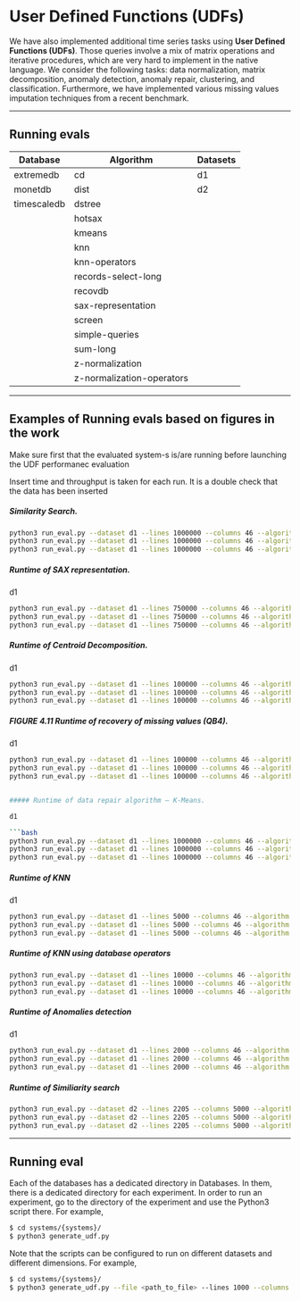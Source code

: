 # User Defined Functions (UDFs)

We have also implemented additional time series tasks using **User Defined Functions (UDFs)**. Those queries involve a mix of matrix operations and iterative procedures, which are very hard to implement in the native language. We consider the following tasks: data normalization, matrix decomposition, anomaly detection, anomaly repair, clustering, and classification. Furthermore, we have implemented various missing values imputation techniques from a recent benchmark.
___

## Running evals

| Database | Algorithm | Datasets |
| ------ | ------ | ------ |
| extremedb | cd| d1 |
| monetdb | dist | d2 |
| timescaledb | dstree |  |
|  | hotsax |  |
|  | kmeans | |
|  | knn | |
|  | knn-operators | |
|  | records-select-long | |
| | recovdb | |
| | sax-representation | |
| | screen | |
| | simple-queries | |
| | sum-long | |
| | z-normalization | |
| | z-normalization-operators | |

___
## Examples of Running evals based on figures in the work

Make sure first that the evaluated system-s is/are running before launching the UDF performanec evaluation

Insert time and throughput is taken for each run. It is a double check that the data has been inserted

##### Similarity Search.


```bash
python3 run_eval.py --dataset d1 --lines 1000000 --columns 46 --algorithm dist --database timescaledb
python3 run_eval.py --dataset d1 --lines 1000000 --columns 46 --algorithm dist --database monetdb
python3 run_eval.py --dataset d1 --lines 1000000 --columns 46 --algorithm dist --database extremedb
```

##### Runtime of SAX representation.

d1

```bash
python3 run_eval.py --dataset d1 --lines 750000 --columns 46 --algorithm sax-representation --database timescaledb
python3 run_eval.py --dataset d1 --lines 750000 --columns 46 --algorithm sax-representation --database monetdb
python3 run_eval.py --dataset d1 --lines 750000 --columns 46 --algorithm sax-representation --database extremedb
```



##### Runtime of Centroid Decomposition.

d1

```bash
python3 run_eval.py --dataset d1 --lines 100000 --columns 46 --algorithm cd --database timescaledb
python3 run_eval.py --dataset d1 --lines 100000 --columns 46 --algorithm cd --database monetdb
python3 run_eval.py --dataset d1 --lines 100000 --columns 46 --algorithm cd --database extremedb
```



##### FIGURE 4.11 Runtime of recovery of missing values (QB4).

d1

```bash
python3 run_eval.py --dataset d1 --lines 100000 --columns 46 --algorithm recovdb --database timescaledb
python3 run_eval.py --dataset d1 --lines 100000 --columns 46 --algorithm recovdb --database monetdb
python3 run_eval.py --dataset d1 --lines 100000 --columns 46 --algorithm recovdb --database extremedb


##### Runtime of data repair algorithm – K-Means.

d1

```bash
python3 run_eval.py --dataset d1 --lines 1000000 --columns 46 --algorithm kmeans --database timescaledb
python3 run_eval.py --dataset d1 --lines 1000000 --columns 46 --algorithm kmeans --database monetdb
python3 run_eval.py --dataset d1 --lines 1000000 --columns 46 --algorithm kmeans --database extremedb
```


##### Runtime  of KNN

d1

```bash
python3 run_eval.py --dataset d1 --lines 5000 --columns 46 --algorithm knn --database timescaledb
python3 run_eval.py --dataset d1 --lines 5000 --columns 46 --algorithm knn --database monetdb
python3 run_eval.py --dataset d1 --lines 5000 --columns 46 --algorithm knn --database extremedb
```


##### Runtime of KNN using database operators

```bash
python3 run_eval.py --dataset d1 --lines 10000 --columns 46 --algorithm knn-operators --database timescaledb
python3 run_eval.py --dataset d1 --lines 10000 --columns 46 --algorithm knn-operators --database monetdb
python3 run_eval.py --dataset d1 --lines 10000 --columns 46 --algorithm knn-operators --database extremedb
```

##### Runtime of Anomalies detection 

d1

```bash
python3 run_eval.py --dataset d1 --lines 2000 --columns 46 --algorithm hotsax --database timescaledb
python3 run_eval.py --dataset d1 --lines 2000 --columns 46 --algorithm hotsax --database monetdb
python3 run_eval.py --dataset d1 --lines 2000 --columns 46 --algorithm hotsax --database extremedb
```

##### Runtime of Similiarity search 

```bash
python3 run_eval.py --dataset d2 --lines 2205 --columns 5000 --algorithm hotsax --database timescaledb
python3 run_eval.py --dataset d2 --lines 2205 --columns 5000 --algorithm hotsax --database monetdb
python3 run_eval.py --dataset d2 --lines 2205 --columns 5000 --algorithm hotsax --database extremedb
```

___
## Running eval

Each of the databases has a dedicated directory in Databases. In them, there is a dedicated directory for each experiment. In order to run an experiment, go to the directory of the experiment and use the Python3 script there. For example,

```bash
$ cd systems/{systems}/
$ python3 generate_udf.py
```

Note that the scripts can be configured to run on different datasets and different dimensions. For example,
```bash
$ cd systems/{systems}/
$ python3 generate_udf.py --file <path_to_file> --lines 1000 --columns 50
```

